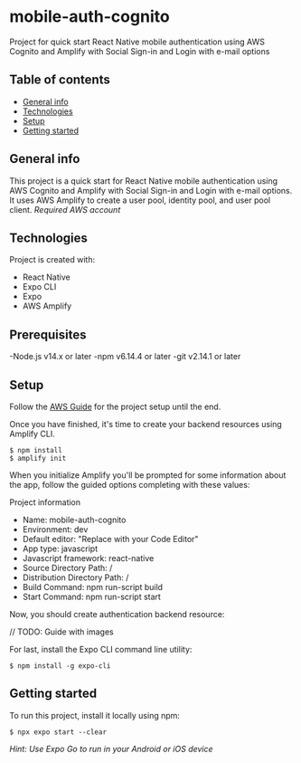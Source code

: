 # mobile-auth-cognito

Project for quick start React Native mobile authentication using AWS Cognito and Amplify with Social Sign-in and Login with e-mail options

## Table of contents

- [General info](#general-info)
- [Technologies](#technologies)
- [Setup](#setup)
- [Getting started](#getting-started)

## General info

This project is a quick start for React Native mobile authentication using AWS Cognito and Amplify with Social Sign-in and Login with e-mail options. It uses AWS Amplify to create a user pool, identity pool, and user pool client. *Required AWS account*

## Technologies

Project is created with:

- React Native
- Expo CLI
- Expo
- AWS Amplify

## Prerequisites

-Node.js v14.x or later
-npm v6.14.4 or later
-git v2.14.1 or later

## Setup

Follow the [AWS Guide](https://docs.amplify.aws/lib/project-setup/prereq/q/platform/react-native/) for the project setup until the end.

Once you have finished, it's time to create your backend resources using Amplify CLI.

```
$ npm install
$ amplify init
```

When you initialize Amplify you'll be prompted for some information about the app, follow the guided options completing with these values:

Project information
- Name:  mobile-auth-cognito
- Environment: dev
- Default editor: "Replace with your Code Editor"
- App type: javascript
- Javascript framework: react-native
- Source Directory Path: /
- Distribution Directory Path: /
- Build Command: npm run-script build
- Start Command: npm run-script start

Now, you should create authentication backend resource:

// TODO: Guide with images

For last, install the Expo CLI command line utility:

```
$ npm install -g expo-cli
```

## Getting started

To run this project, install it locally using npm:

```
$ npx expo start --clear
```

*Hint: Use Expo Go to run in your Android or iOS device*
